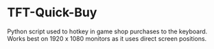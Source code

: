 # TFT-Quick-Buy
Python script used to hotkey in game shop purchases to the keyboard. Works best on 1920 x 1080 monitors as it uses direct screen positions.
